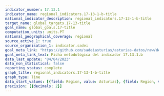 ```yaml
---
indicator_number: 17.13.1
indicator_name: regional_indicators.17-13-1-b-title
national_indicator_description: regional_indicators.17-13-1-b-title
target_name: global_targets.17-13-title
goal_name: global_goals.17-title
computation_units: units.PT
national_geographical_coverage: regional
source_active_1: true
source_organisation_1: indicator.sadei
goal_meta_link: "https://github.com/sadeiasturias/asturias-datos/raw/develop/descargas/metodologia/17.13.1.b.pdf"
goal_meta_link_text: Ficha metodológica del indicador 17.13.1.b
data_last_update: "04/04/2023"
data_non_statistical: false
reporting_status: complete
graph_title: regional_indicators.17-13-1-b-title
graph_type: line
data_start_values: [{field: Region, value: Asturias}, {field: Region, value: España}]
precision: [{decimals: 2}]
---
```

